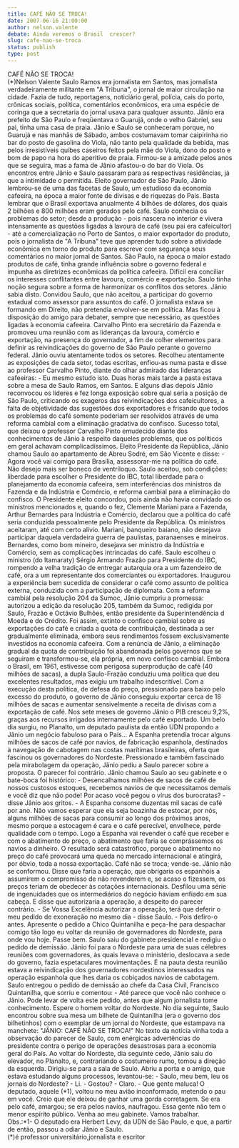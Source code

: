 ```yaml
---
title: CAFÉ NÃO SE TROCA!
date: 2007-06-16 21:00:00
author: nelson.valente
debate: Ainda veremos o Brasil  crescer?
slug: cafe-nao-se-troca
status: publish 
type: post
---
```


CAFÉ NÃO SE TROCA!  
(\*)Nelson Valente Saulo Ramos era jornalista em Santos, mas jornalista verdadeiramente militante em "A Tribuna", o jornal de maior circulação na cidade. Fazia de tudo, reportagens, noticiário geral, polícia, cais do porto, crônicas sociais, política, comentários econômicos, era uma espécie de coringa que a secretaria do jornal usava para qualquer assunto. Jânio era prefeito de São Paulo e freqüentava o Guarujá, onde o velho Gabriel, seu pai, tinha uma casa de praia. Jânio e Saulo se conheceram porque, no Guarujá e nas manhãs de Sábado, ambos costumavam tomar caipirinha no bar do posto de gasolina do Viola, não tanto pela qualidade da bebida, mas pelos irresistíveis quibes caseiros feitos pela mãe do Viola, dono do posto e bom de papo na hora do aperitivo de praia. Firmou-se a amizade pelos anos que se seguira, mas a fama de Jânio afastou-o do bar do Viola. Os encontros entre Jânio e Saulo passaram para as respectivas residências, já que a intimidade o permitida. Eleito governador de São Paulo, Jânio lembrou-se de uma das facetas de Saulo, um estudioso da economia cafeeira, na época a maior fonte de divisas e de riquezas do País. Basta lembrar que o Brasil exportava anualmente 4 bilhões de dólares, dos quais 2 bilhões e 800 milhões eram gerados pelo café. Saulo conhecia os problemas do setor; desde a produção - pois nascera no interior e vivera intensamente as questões ligadas à lavoura de café (seu pai era cafeicultor) - até a comercialização no Porto de Santos, o maior exportador do produto, pois o jornalista de "A Tribuna" teve que aprender tudo sobre a atividade econômica em torno do produto para escreve com segurança seus comentários no maior jornal de Santos. São Paulo, na época o maior estado produtos de café, tinha grande influência sobre o governo federal e impunha as diretrizes econômicas da política cafeeira. Difícil era conciliar os interesses conflitantes entre lavoura, comércio e exportação. Saulo tinha noção segura sobre a forma de harmonizar os conflitos dos setores. Jânio sabia disto. Convidou Saulo, que não aceitou, a participar do governo estadual como assessor para assuntos do café. O jornalista estava se formando em Direito, não pretendia envolver-se em política. Mas ficou à disposição do amigo para debater, sempre que necessário, as questões ligadas à economia cafeeira. Carvalho Pinto era secretário da Fazenda e promoveu uma reunião com as lideranças da lavoura, comércio e exportação, na presença do governador, a fim de colher elementos para definir as reivindicações do governo de São Paulo perante o governo federal. Jânio ouviu atentamente todos os setores. Recolheu atentamente as exposições de cada setor, todas escritas, enfiou-as numa pasta e disse ao professor Carvalho Pinto, diante do olhar admirado das lideranças cafeeiras: - Eu mesmo estudo isto. Duas horas mais tarde a pasta estava sobre a mesa de Saulo Ramos, em Santos. E alguns dias depois Jânio reconvocou os líderes e fez longa exposição sobre qual seria a posição de São Paulo, criticando os exageros das reivindicações dos cafeicultores, a falta de objetividade das sugestões dos exportadores e frisando que todos os problemas do café somente poderiam ser resolvidos através de uma reforma cambial com a eliminação gradativa do confisco. Sucesso total, que deixou o professor Carvalho Pinto emudecido diante dos conhecimentos de Jânio à respeito daqueles problemas, que os políticos em geral achavam complicadíssimos. Eleito Presidente da República, Jânio chamou Saulo ao apartamento de Abreu Sodré, em São Vicente e disse: - Agora você vai comigo para Brasília, assessorar-me na política do café. Não desejo mais ser boneco de ventríloquo. Saulo aceitou, sob condições: liberdade para escolher o Presidente do IBC, total liberdade para o planejamento da economia cafeeira, sem interferências dos ministros da Fazenda e da Indústria e Comércio, e reforma cambial para a eliminação do confisco. O Presidente eleito concordou, pois ainda não havia convidado os ministros mencionados e, quando o fez, Clemente Mariani para a Fazenda, Arthur Bernardes para Indústria e Comércio, declarou que a política do café seria conduzida pessoalmente pelo Presidente da República. Os ministros aceitaram, até com certo alívio. Mariani, banqueiro baiano, não desejava participar daquela verdadeira guerra de paulistas, paranaenses e mineiros. Bernardes, como bom mineiro, desejava ser ministro da Indústria e Comércio, sem as complicações intrincadas do café. Saulo escolheu o ministro (do Itamaraty) Sérgio Armando Frazão para Presidente do IBC, rompendo a velha tradição de entregar autarquia ora a um fazendeiro de café, ora a um representante dos comerciantes ou exportadores. Inaugurou a experiência bem sucedida de considerar o café como assunto de política externa, conduzida com a participação de diplomata. Com a reforma cambial pela resolução 204 da Sumoc, Jânio cumpriu a promessa: autorizou a edição da resolução 205, também da Sumoc, redigida por Saulo, Frazão e Octávio Bulhões, então presidente da Superintendência d Moeda e do Crédito. Foi assim, extinto o confisco cambial sobre as exportações do café e criada a quota de contribuição, destinada a ser gradualmente eliminada, embora seus rendimentos fossem exclusivamente investidos na economia cafeeira. Com a renúncia de Jânio, a eliminação gradual da quota de contribuição foi abandonada pelos governos que se seguiram e transformou-se, ela própria, em novo confisco cambial. Embora o Brasil, em 1961, estivesse com perigosa superprodução de café (40 milhões de sacas), a dupla Saulo-Frazão conduziu uma política que deu excelentes resultados, mas exigiu um trabalho indescritível. Com a execução desta política, de defesa do preço, pressionado para baixo pelo excesso do produto, o governo de Jânio conseguiu exportar cerca de 18 milhões de sacas e aumentar sensivelmente a receita de divisas com a exportação de café. Nos sete meses de governo Jânio o PIB cresceu 9,2%, graças aos recursos irrigados internamente pelo café exportado. Um belo dia surgiu, no Planalto, um deputado paulista da então UDN propondo a Jânio um negócio fabuloso para o País... A Espanha pretendia trocar alguns milhões de sacos de café por navios, de fabricação espanhola, destinados à navegação de cabotagem nas costas marítimas brasileiras, oferta que fascinou os governadores do Nordeste. Pressionado e também fascinado pela mirabolagem da operação, Jânio pediu a Saulo parecer sobre a proposta. O parecer foi contrário. Jânio chamou Saulo ao seu gabinete e o bate-boca foi histórico: - Desencalhamos milhões de sacos de café de nossos custosos estoques, recebemos navios de que necessitamos demais e você diz que não pode! Por acaso você pegou o vírus dos burocratas? - disse Jânio aos gritos. - A Espanha consome duzentas mil sacas de café por ano. Não vamos esperar que ela seja boazinha de estocar, por nós, alguns milhões de sacas para consumir ao longo dos próximos anos, mesmo porque a estocagem é cara e o café perecível, envelhece, perde qualidade com o tempo. Logo a Espanha vai revender o café que receber e com o abatimento do preço, o abatimento que faria se comprássemos os navios a dinheiro. O resultado será catastrófico, porque o abatimento no preço do café provocará uma queda no mercado internacional e atingirá, por óbvio, toda a nossa exportação. Café não se troca; vende-se. Jânio não se conformou. Disse que faria a operação, que obrigaria os espanhóis a assumirem o compromisso de não revenderem e, se acaso o fizessem, os preços teriam de obedecer às cotações internacionais. Desfilou uma série de ingenuidades que os intermediários do negócio haviam enfiado em sua cabeça. E disse que autorizaria a operação, a despeito do parecer contrário. - Se Vossa Excelência autorizar a operação, terá que deferir o meu pedido de exoneração no mesmo dia - disse Saulo. - Pois defiro-o antes. Apresente o pedido a Chico Quintanilha e peça-lhe para despachar comigo tão logo eu voltar da reunião de governadores do Nordeste, para onde vou hoje. Passe bem. Saulo saiu do gabinete presidencial e redigiu o pedido de demissão. Jânio foi para o Nordeste para uma de suas célebres reuniões com governadores, às quais levava o ministério, deslocava a sede do governo, fazia espetaculares movimentações. E na pauta desta reunião estava a reivindicação dos governadores nordestinos interessados na operação espanhola que lhes daria os cobiçados navios de cabotagem. Saulo entregou o pedido de demissão ao chefe da Casa Civil, Francisco Quintanilha, que sorriu e comentou: - Até parece que você não conhece o Jânio. Pode levar de volta este pedido, antes que algum jornalista tome conhecimento. Espere o homem voltar do Nordeste. No dia seguinte, Saulo encontrou sobre sua mesa um bilhete de Quintanilha (era o governo dos bilhetinhos) com o exemplar de um jornal do Nordeste, que estampava na manchete: "JÂNIO: CAFÉ NÃO SE TROCA!" No texto da notícia vinha toda a observação do parecer de Saulo, com enérgicas advertências do presidente contra o perigo de operações desastrosas para a economia geral do País. Ao voltar do Nordeste, dia seguinte cedo, Jânio saiu do elevador, no Planalto, e, contrariando o costumeiro rumo, tomou a direção da esquerda. Dirigiu-se para a sala de Saulo. Abriu a porta e o amigo, que estava estudando alguns processos, levantou-se: - Saulo, meu bem, leu os jornais do Nordeste? - Li. - Gostou? - Claro. - Que gente maluca! O deputado, aquele (\*1), voltou no meu avião inconformado, metendo o pau em você. Creio que ele deixou de ganhar uma gorda corretagem. Se era pelo café, amargou; se era pelos navios, naufragou. Essa gente não tem o menor espírito público. Venha ao meu gabinete. Vamos trabalhar.  
Obs.:\*1- O deputado era Herbert Levy, da UDN de São Paulo, e que, a partir de então, passou a odiar Jânio e Saulo.  
(\*)é professor universitário,jornalista e escritor

